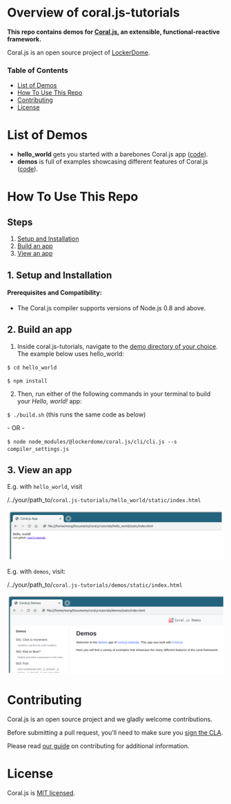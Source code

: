 # Overview of coral.js-tutorials
**This repo contains demos for [Coral.js](https://github.com/lockerdome/coral.js), an extensible, functional-reactive framework.**

Coral.js is an open source project of [LockerDome](https://lockerdome.com).

###  Table of Contents
* [List of Demos](#list_of_demos)
* [How To Use This Repo](#how_to_use_this_repo)
* [Contributing](#contributing)
* [License](#license)

# <a name="list_of_demos"></a> List of Demos
* **hello_world** gets you started with a barebones Coral.js app ([code](https://github.com/lockerdome/coral.js-tutorials/tree/master/hello_world)).
* **demos** is full of examples showcasing different features of Coral.js ([code](https://github.com/lockerdome/coral.js-tutorials/tree/master/demos)).

# <a name="how_to_use_this_repo"></a> How To Use This Repo

## Steps
1. [Setup and Installation](#setup_and_installation)
2. [Build an app](#build_an_app)
3. [View an app](#view_an_app)

## 1. <a name="setup_and_installation"></a> Setup and Installation

#### Prerequisites and Compatibility:
* The Coral.js compiler supports versions of Node.js 0.8 and above.

## 2. <a name="build_an_app"></a> Build an app

1. Inside coral.js-tutorials, navigate to the [demo directory of your choice](#list_of_demos). The example below uses hello_world:

  `$ cd hello_world`

  `$ npm install`

2. Then, run either of the following commands in your terminal to build your _Hello, world!_ app:

  `$ ./build.sh` (this runs the same code as below)

  \- OR -

  `$ node node_modules/@lockerdome/coral.js/cli/cli.js --s compiler_settings.js`

## 3. <a name="view_an_app"></a> View an app

E.g. with `hello_world`, visit

/../your/path_to/`coral.js-tutorials/hello_world/static/index.html`

![Example of the Hello, world! app viewed in a browser](./assets/images/readme/hello-world-in-browser.png)

E.g. with `demos`, visit:

/../your/path_to/`coral.js-tutorials/demos/static/index.html`

![Example of the Demos app viewed in a browser](./assets/images/readme/demos-in-browser.png)

# <a name="contributing"></a> Contributing

Coral.js is an open source project and we gladly welcome contributions.

Before submitting a pull request, you'll need to make sure you [sign the CLA](https://lockerdome.com/cla).

Please read [our guide](https://github.com/lockerdome/coral.js-tutorials/tree/master/CONTRIBUTING.md) on contributing for additional information.

# <a name="license"></a> License

Coral.js is [MIT licensed](https://github.com/lockerdome/coral.js-tutorials/tree/master/LICENSE).
